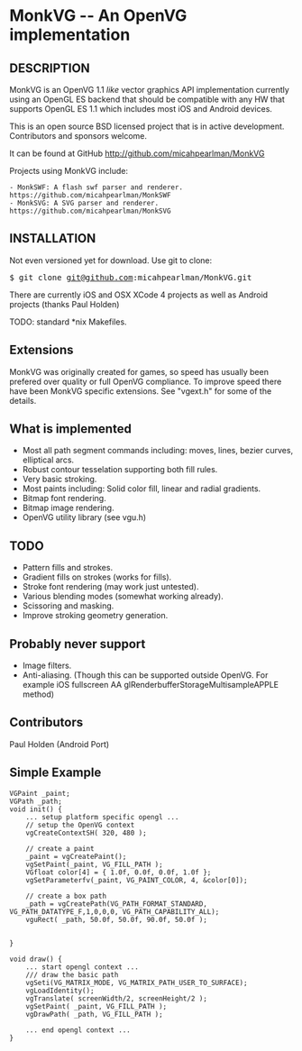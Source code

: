 MonkVG -- An OpenVG implementation
==================================

## DESCRIPTION

MonkVG is an OpenVG 1.1 *like* vector graphics API implementation currently using an OpenGL ES backend that should be compatible with any HW that supports OpenGL ES 1.1 which includes most iOS and Android devices. 

This is an open source BSD licensed project that is in active development. Contributors and sponsors welcome.

It can be found at GitHub http://github.com/micahpearlman/MonkVG

Projects using MonkVG include:

	- MonkSWF: A flash swf parser and renderer. https://github.com/micahpearlman/MonkSWF
	- MonkSVG: A SVG parser and renderer.  https://github.com/micahpearlman/MonkSVG

## INSTALLATION

Not even versioned yet for download.  Use git to clone:  

<tt>$ git clone git@github.com:micahpearlman/MonkVG.git</tt>

There are currently iOS and OSX XCode 4 projects as well as Android projects (thanks Paul Holden)  

TODO: standard *nix Makefiles.


## Extensions

MonkVG was originally created for games, so speed has usually been prefered over quality or full OpenVG compliance.  To improve speed there have been MonkVG specific extensions. See "vgext.h" for some of the details.

## What is implemented

- Most all path segment commands including: moves, lines, bezier curves, elliptical arcs.
- Robust contour tesselation supporting both fill rules.
- Very basic stroking.
- Most paints including: Solid color fill, linear and radial gradients.  
- Bitmap font rendering.
- Bitmap image rendering.
- OpenVG utility library (see vgu.h)
	
## TODO
- Pattern fills and strokes.
- Gradient fills on strokes (works for fills).
- Stroke font rendering (may work just untested).
- Various blending modes (somewhat working already).
- Scissoring and masking.
- Improve stroking geometry generation.

## Probably never support
- Image filters.
- Anti-aliasing. (Though this can be supported outside OpenVG.  For example iOS fullscreen AA glRenderbufferStorageMultisampleAPPLE method)

## Contributors

Paul Holden (Android Port)

## Simple Example

<tt>
	
	VGPaint _paint;
	VGPath _path;
	void init() {
		... setup platform specific opengl ...
		// setup the OpenVG context
		vgCreateContextSH( 320, 480 );
		
		// create a paint
		_paint = vgCreatePaint();
		vgSetPaint(_paint, VG_FILL_PATH );
		VGfloat color[4] = { 1.0f, 0.0f, 0.0f, 1.0f };
		vgSetParameterfv(_paint, VG_PAINT_COLOR, 4, &color[0]);
		
		// create a box path
		_path = vgCreatePath(VG_PATH_FORMAT_STANDARD, VG_PATH_DATATYPE_F,1,0,0,0, VG_PATH_CAPABILITY_ALL);
		vguRect( _path, 50.0f, 50.0f, 90.0f, 50.0f );
		
		
	}
	
	void draw() {
		... start opengl context ...
		/// draw the basic path
		vgSeti(VG_MATRIX_MODE, VG_MATRIX_PATH_USER_TO_SURFACE);
		vgLoadIdentity();
		vgTranslate( screenWidth/2, screenHeight/2 );
		vgSetPaint( _paint, VG_FILL_PATH );
		vgDrawPath( _path, VG_FILL_PATH );
		
		... end opengl context ...
	}
</tt>

